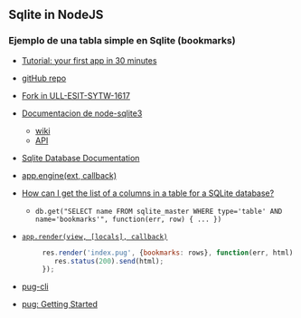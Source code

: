 ## Sqlite in NodeJS

### Ejemplo de una tabla simple en Sqlite (bookmarks)

* [Tutorial: your first app in 30 minutes](https://docs.cozy.io/en/hack/getting-started/first-app.html)
* [gitHub repo](https://github.com/cozy/cozy-tutorial/tree/step-1)
* [Fork in ULL-ESIT-SYTW-1617](https://github.com/ULL-ESIT-SYTW-1617/cozy-tutorial)
* [Documentacion de node-sqlite3](https://github.com/mapbox/node-sqlite3)
  - [wiki](https://github.com/mapbox/node-sqlite3/wiki)
  - [API](https://github.com/mapbox/node-sqlite3/wiki/API)
* [Sqlite Database Documentation](http://www.sqlite.org/index.html)

* [app.engine(ext, callback)](http://expressjs.com/en/api.html#app.engine)
* [How can I get the list of a columns in a table for a SQLite database?](http://stackoverflow.com/questions/604939/how-can-i-get-the-list-of-a-columns-in-a-table-for-a-sqlite-database)
  - `db.get("SELECT name FROM sqlite_master WHERE type='table' AND name='bookmarks'", function(err, row) { ... })`
* [`app.render(view, [locals], callback)`](http://expressjs.com/en/api.html#res.render)
  ```javascript
       res.render('index.pug', {bookmarks: rows}, function(err, html) {
          res.status(200).send(html);
       });
  ```
* [pug-cli](https://github.com/pugjs/pug-cli)
* [pug: Getting Started](https://pugjs.org/api/getting-started.html)
